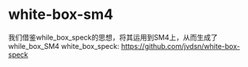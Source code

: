# white-box-sm4
我们借鉴while_box_speck的思想，将其运用到SM4上，从而生成了while_box_SM4 
white_box_speck: https://github.com/jvdsn/white-box-speck
